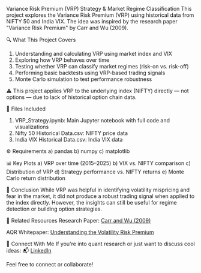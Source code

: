 Variance Risk Premium (VRP) Strategy & Market Regime Classification
This project explores the Variance Risk Premium (VRP) using historical data from NIFTY 50 and India VIX. The idea was inspired by the research paper "Variance Risk Premium" by Carr and Wu (2009).

🔍 What This Project Covers
1) Understanding and calculating VRP using market index and VIX
2) Exploring how VRP behaves over time
3) Testing whether VRP can classify market regimes (risk-on vs. risk-off)
4) Performing basic backtests using VRP-based trading signals
5) Monte Carlo simulation to test performance robustness

⚠️ This project applies VRP to the underlying index (NIFTY) directly — not options — due to lack of historical option chain data.

📁 Files Included
 1) VRP_Strategy.ipynb: Main Jupyter notebook with full code and visualizations
 2) Nifty 50 Historical Data.csv: NIFTY price data
 3) India VIX Historical Data.csv: India VIX data

⚙️ Requirements
 a) pandas
 b) numpy
 c) matplotlib

📊 Key Plots
 a) VRP over time (2015–2025)
 b) VIX vs. NIFTY comparison
 c) Distribution of VRP
 d) Strategy performance vs. NIFTY returns
 e) Monte Carlo return distribution

📌 Conclusion
While VRP was helpful in identifying volatility mispricing and fear in the market, it did not produce a robust trading signal when applied to the index directly. However, the insights can still be useful for regime detection or building option strategies.

🔗 Related Resources
Research Paper: [Carr and Wu (2009)](https://engineering.nyu.edu/sites/default/files/2019-01/CarrReviewofFinStudiesMarch2009-a.pdf)

AQR Whitepaper: [Understanding the Volatility Risk Premium](https://www.aqr.com/-/media/AQR/Documents/Whitepapers/Understanding-the-Volatility-Risk-Premium.pdf)

🤝 Connect With Me
If you're into quant research or just want to discuss cool ideas:
📬 [LinkedIn](https://www.linkedin.com/in/roshan-zambare-304905253/)

Feel free to connect or collaborate!
